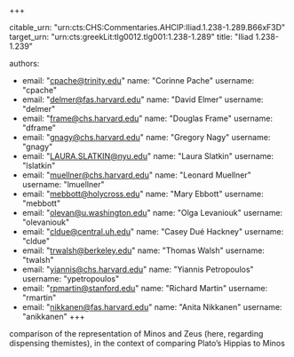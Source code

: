+++


citable_urn: "urn:cts:CHS:Commentaries.AHCIP:Iliad.1.238-1.289.B66xF3D"
target_urn: "urn:cts:greekLit:tlg0012.tlg001:1.238-1.289"
title: "Iliad 1.238-1.239"

authors:
- email: "cpache@trinity.edu"
  name: "Corinne Pache"
  username: "cpache"
- email: "delmer@fas.harvard.edu"
  name: "David Elmer"
  username: "delmer"
- email: "frame@chs.harvard.edu"
  name: "Douglas Frame"
  username: "dframe"
- email: "gnagy@chs.harvard.edu"
  name: "Gregory Nagy"
  username: "gnagy"
- email: "LAURA.SLATKIN@nyu.edu"
  name: "Laura Slatkin"
  username: "lslatkin"
- email: "muellner@chs.harvard.edu"
  name: "Leonard Muellner"
  username: "lmuellner"
- email: "mebbott@holycross.edu"
  name: "Mary Ebbott"
  username: "mebbott"
- email: "olevan@u.washington.edu"
  name: "Olga Levaniouk"
  username: "olevaniouk"
- email: "cldue@central.uh.edu"
  name: "Casey Dué Hackney"
  username: "cldue"
- email: "trwalsh@berkeley.edu"
  name: "Thomas Walsh"
  username: "twalsh"
- email: "yiannis@chs.harvard.edu"
  name: "Yiannis Petropoulos"
  username: "ypetropoulos"
- email: "rpmartin@stanford.edu"
  name: "Richard Martin"
  username: "rmartin"
- email: "nikkanen@fas.harvard.edu"
  name: "Anita Nikkanen"
  username: "anikkanen"
+++

<p>comparison of the representation of Minos and Zeus (here, regarding dispensing themistes), in the context of comparing Plato’s Hippias to Minos</p>